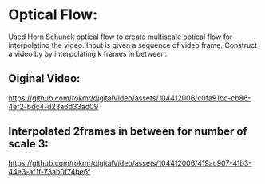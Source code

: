 # Optical Flow:
Used Horn Schunck optical flow to create multiscale optical flow for interpolating the video. 
Input is given a sequence of video frame. Construct a video by by interpolating k frames in between.

## Oiginal Video:
https://github.com/rokmr/digitalVideo/assets/104412006/c0fa91bc-cb86-4ef2-bdc4-d23a6d33ad09
## Interpolated 2frames in between for number of scale 3:
https://github.com/rokmr/digitalVideo/assets/104412006/419ac907-41b3-44e3-af1f-73ab0f74be6f


